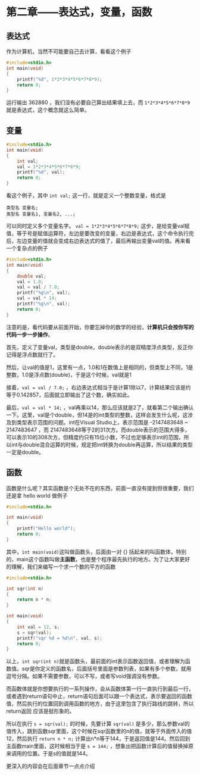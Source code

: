 # 第二章——表达式，变量，函数

## 表达式

作为计算机，当然不可能要自己去计算，看看这个例子

```c
#include<stdio.h>
int main(void)
{
    printf("%d", 1*2*3*4*5*6*7*8*9);
    return 0;
}
```

运行输出 362880 ，我们没有必要自己算出结果填上去，而 `1*2*3*4*5*6*7*8*9` 就是表达式，这个概念就这么简单。

## 变量

```c
#include<stdio.h>
int main(void)
{
    int val;
    val = 1*2*3*4*5*6*7*8*9;
    printf("%d", val);
    return 0;
}
```

看这个例子，其中 `int val;` 这一行，就是定义一个整数变量，格式是

```
类型名 变量名;
类型名 变量名1, 变量名2, ...;
```

可以同时定义多个变量名字。 `val = 1*2*3*4*5*6*7*8*9;` 这步，是给变量val赋值，等于号是赋值运算符，左边是要改变的变量，右边是表达式，这个命令执行完后，左边变量的值就会变成右边表达式的值了，最后再输出变量val的值。再来看一个复杂点的例子

```c
#include<stdio.h>
int main(void)
{
    double val;
    val = 1.0;
    val = val / 7.0;
    printf("%g\n", val);
    val = val * 14;
    printf("%g\n", val);
    return 0;
}
```

注意的是，看代码要从前面开始，你要忘掉你的数学的经验，**计算机只会按你写的代码一步一步操作**。

首先，定义了变量val，类型是double，double表示的是双精度浮点类型，反正你记得是浮点数就行了。

然后，让val的值是1，这里有一点，1.0和1在数值上是相同的，但类型上不同，1是整数，1.0是浮点数(double)，于是这个时候，val就是1

接着，`val = val / 7.0;` ，右边表达式相当于是计算1除以7，计算结果应该是约等于0.142857，后面就立即输出了这个数，确实如此。

最后，`val = val * 14;` ，val再乘以14，那么应该就是2了，就看第二个输出确认一下。这里，val是个double，但14是的int类型的整数，这样会发生什么呢，这涉及到类型表示范围的问题。int在Visual Studio上，表示范围是 -2147483648 ~ 2147483647 ，而 2147483648等于2的31次方。而double表示的范围大得多，可以表示10的308次方，但精度约只有15位小数，不过也足够表示int的范围，所以int与double混合运算的时候，规定把int转换为double再运算，所以结果的类型一定是double。

## 函数

函数是什么呢？其实函数是个无处不在的东西，前面一直没有提到但很重要，我们还是拿 hello world 做例子

```c
#include<stdio.h>

int main(void)
{
    printf("Hello world");
    return 0;
}
```

其中，`int main(void)`这叫做函数头，后面由一对 {} 括起来的叫函数体，特别的，main这个函数叫做**主函数**，也是整个程序最先执行的地方。为了让大家更好的理解，我们来编写一个求一个数的平方的函数


```c
#include<stdio.h>

int sqr(int n)
{
    return n * n;
}

int main(void)
{
    int val = 12, s;
    s = sqr(val);
    printf("sqr %d = %d\n", val, s);
    return 0;
}
```

以上，`int sqr(int n)`就是函数头，最前面的int表示函数返回值，或者理解为函数值。sqr是你定义的函数名，后面括号里面是参数列表，如果有多个参数，就用逗号分隔。如果不需要参数，可以不写，或者写void强调没有参数。

而函数体就是你想要执行的一系列操作，会从函数体第一行一直执行到最后一行，或者遇到return语句中止，return语句后面可以跟一个表达式，表示要返回的函数值，然后执行的位置回到调用函数的地方，由于这里包含了执行路线的跳转，所以 return返回 应该是挺形象的。

所以在执行 `s = sqr(val);` 的时候，先要计算 `sqr(val)` 是多少，那么参数val的值传入，跳到函数sqr里面，这个时候在sqr函数里的n的值，就等于外面传入的值12，然后执行 `return n * n;` 计算出n*n等于144，于是返回值是144。然后回到主函数main里面，这时候相当于是 `s = 144;` ，想象出把函数计算后的值替换掉原来调用的位置。于是s的值就是144。

更深入的内容会在后面章节一点点介绍
